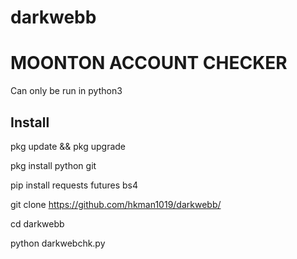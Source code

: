 # darkwebb

# MOONTON ACCOUNT CHECKER

Can only be run in python3


## Install
pkg update && pkg upgrade

pkg install python git

pip install requests futures bs4

git clone https://github.com/hkman1019/darkwebb/

cd darkwebb

python darkwebchk.py
